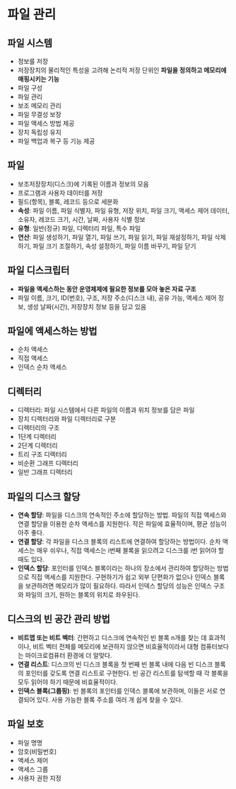 # 파일 관리  

## 파일 시스템   
- 정보를 저장  
- 저장장치의 물리적인 특성을 고려해 논리적 저장 단위인 **파일을 정의하고 메모리에 매핑시키는 기능**  
 - 파일 구성  
 - 파일 관리  
 - 보조 메모리 관리  
 - 파일 무결성 보장  
 - 파일 액세스 방법 제공  
 - 장치 독립성 유지  
 - 파일 백업과 복구 등 기능 제공  

## 파일  
- 보조저장장치(디스크)에 기록된 이름과 정보의 모음  
- 프로그램과 사용자 데이터를 저장  
- 필드(항목), 블록, 레코드 등으로 세분화   
- **속성**: 파일 이름, 파일 식별자, 파일 유형, 저장 위치, 파일  크기, 액세스 제어 데이터, 소유자, 레코드 크기, 시간, 날짜, 사용자 식별 정보  
- **유형**: 일반(정규) 파일, 디렉터리 파일, 특수 파일  
- **연산**: 파일 생성하기, 파일 열기, 파일 쓰기, 파일 읽기, 파일 재설정하기, 파일 삭제하기, 파일 크기 조절하기, 속성 설정하기, 파일 이름 바꾸기, 파일 닫기  

## 파일 디스크립터   
- **파일을 액세스하는 동안 운영체제에 필요한 정보를 모아 놓은 자료 구조**   
- 파일 이름, 크기, ID(번호), 구조, 저장 주소(디스크 내), 공유 가능, 액세스 제어 정보, 생성 날짜(시간), 저장장치 정보 등을 담고 있음  

## 파일에 액세스하는 방법  
- 순차 액세스  
- 직접 액세스  
- 인덱스 순차 액세스  

## 디렉터리   
- 디렉터리: 파일 시스템에서 다른 파일의 이름과 위치 정보를 담은 파일  
- 장치 디렉터리와 파일 디렉터리로 구분  
- 디렉터리의 구조  
 - 1단계 디렉터리  
 - 2단계 디렉터리  
 - 트리 구조 디렉터리  
 - 비순환 그래프 디렉터리  
 - 일반 그래프 디렉터리  

## 파일의 디스크 할당  
- **연속 할당**: 파일을 디스크의 연속적인 주소에 할당하는 방법. 파일의 직접 액세스와 연결 할당을 이용한 순차 액세스를 지원한다. 작은 파일에 효율적이며, 평균 성능이 아주 좋다.  
- **연결 할당**: 각 파일을 디스크 블록의 리스트에 연결하여 할당하는 방법이다. 순차 액세스는 매우 쉬우나, 직접 액세스는 i번째 블록을 읽으려고 디스크를 i번 읽어야 할 때도 있다.  
- **인덱스 할당**: 포인터를 인덱스 블록이라는 하나의 장소에서 관리하여 할당하는 방법으로 직접 액세스를 지원한다. 구현하기가 쉽고 외부 단편화가 없으나 인덱스 블록을 보관하려면 메모리가 많이 필요하다. 따라서 인덱스 할당의 성능은 인덱스 구조와 파일의 크기, 원하는 블록의 위치로 좌우된다.  


## 디스크의 빈 공간 관리 방법  

- **비트맵 또는 비트 벡터**: 간편하고 디스크에 연속적인 빈 블록 n개를 찾는 데 효과적이나, 비트 벡터 전체를 메모리에 보관하지 않으면 비효율적이라서 대형 컴퓨터보다는 마이크로컴퓨터 환경에 더 알맞다.  
- **연결 리스트**: 디스크의 빈 디스크 블록을 첫 번째 빈 블록 내에 다음 빈 디스크 블록의 포인터를 갖도록 연결 리스트로 구현한다. 빈 공간 리스트를 탐색할 때 각 블록을 모두 읽어야 하기 때문에 비효율적이다.  
- **인덱스 블록(그룹핑)**: 빈 블록의 포인터를 인덱스 블록에 보관하며, 이들은 서로 연결되어 있다. 사용 가능한 블록 주소를 여러 개 쉽게 찾을 수 있다.  

## 파일 보호   

- 파일 명명  
- 암호(비밀번호)  
- 액세스 제어  
- 액세스 그룹  
- 사용자 권한 지정  
